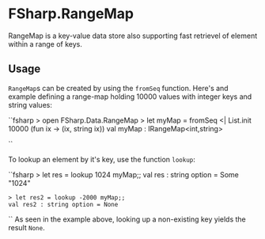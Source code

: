 FSharp.RangeMap
===============
RangeMap is a key-value data store also supporting fast retrievel of element within a range of keys. 

Usage
---------
`RangeMap`s can be created by using the `fromSeq` function. Here's and example defining a range-map holding 10000
values with integer keys and string values:

``fsharp
    > open FSharp.Data.RangeMap
    > let myMap = fromSeq <| List.init 10000 (fun ix -> (ix, string ix))
    val myMap : IRangeMap<int,string>
    
    
``

To lookup an element by it's key, use the function `lookup`:

``fsharp
    > let res = lookup 1024 myMap;;
    val res : string option = Some "1024"
    
    > let res2 = lookup -2000 myMap;;
    val res2 : string option = None
    
``
As seen in the example above, looking up a non-existing key yields the result `None`.



